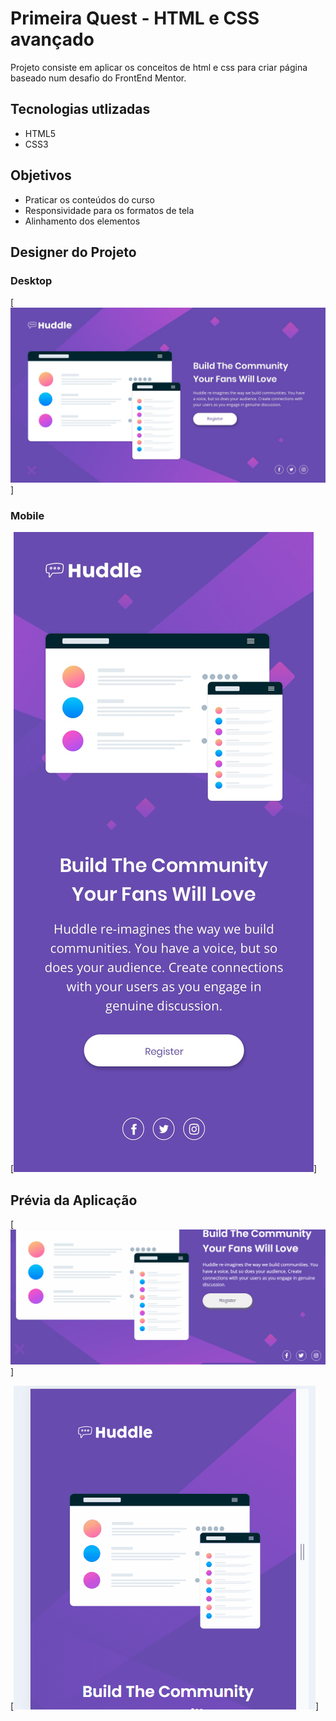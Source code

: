 # Primeira Quest - HTML e CSS avançado
Projeto consiste em aplicar os conceitos de html e css para criar página baseado num desafio do FrontEnd Mentor.
## Tecnologias utlizadas
- HTML5
- CSS3
## Objetivos
- Praticar os conteúdos do curso
- Responsividade para os formatos de tela 
- Alinhamento dos elementos
## Designer do Projeto
### Desktop
[<img src="src/design/desktop-design.jpg" alt="desktop">]
### Mobile
[<img src="src/design/mobile-design.jpg" alt="mobile">]

## Prévia da Aplicação
[<img src="src/images/quets-desktop.gif" alt="gif tela desktop">]

[<img src="src/images/quets-mobile.gif" alt="gif tela mobile">]